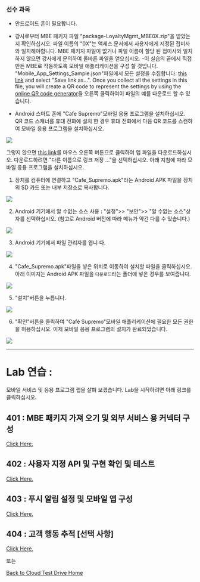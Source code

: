### 선수 과목 ###

- 안드로이드 폰이 필요합니다. 
- 강사로부터 MBE 패키지 파일 &quot;package-LoyaltyMgmt_MBE0X.zip&quot;을 받았는지 확인하십시오. 파일 이름의 &quot;0X&quot;는 액세스 문서에서 사용자에게 지정된 접미사와 일치해야합니다. MBE 패키지 파일이 없거나 파일 이름이 할당 된 접미사와 일치하지 않으면 강사에게 문의하여 올바른 파일을 얻으십시오. 
-이 실습의 끝에서 직접 만든 MBE로 작동하도록 모바일 애플리케이션을 구성 할 것입니다. &quot;Mobile_App_Settings_Sample.json&quot;파일에서 모든 설정을 수집합니다. [this link](../common/assets/mobile/Mobile_App_Settings_Sample.json) and select "Save link as...". Once you collect all the settings in this file, you will create a QR code to represent the settings by using the [online QR code generator](http://www.qr-code-generator.com/)을 오른쪽 클릭하여이 파일의 예를 다운로드 할 수 있습니다. 

- Android 스마트 폰에 &quot;Cafe Supremo&quot;모바일 응용 프로그램을 설치하십시오. QR 코드 스캐너를 휴대 전화에 설치 한 경우 휴대 전화에서 다음 QR 코드를 스캔하여 모바일 응용 프로그램을 설치하십시오. 

![](../common/images/mobile/400-Install_App_QRcode.png) 

그렇지 않으면 [this link](../common/assets/mobile/Cafe_Supremo.apk?raw=true)를 마우스 오른쪽 버튼으로 클릭하여 앱 파일을 다운로드하십시오. 다운로드하려면 &quot;다른 이름으로 링크 저장 ...&quot;을 선택하십시오. 아래 지침에 따라 모바일 응용 프로그램을 설치하십시오. 

1. 장치를 컴퓨터에 연결하고 &quot;Cafe_Supremo.apk&quot;라는 Android APK 파일을 장치의 SD 카드 또는 내부 저장소로 복사합니다. 

![](../common/images/mobile/401-Install_App_1.png) 

2. Android 기기에서 알 수없는 소스 사용 : &quot;설정&quot;>> &quot;보안&quot;>> &quot;알 수없는 소스&quot;상자를 선택하십시오. (참고로 Android 버전에 따라 메뉴가 약간 다를 수 있습니다.) 

![](../common/images/mobile/401-Install_App_2.png) 

3. Android 기기에서 파일 관리자를 엽니 다. 

![](../common/images/mobile/401-Install_App_3.png) 

4. &quot;Cafe_Supremo.apk&quot;파일을 넣은 위치로 이동하여 설치할 파일을 클릭하십시오. 아래 이미지는 Android APK 파일을 `다운로드`라는 폴더에 넣은 경우를 보여줍니다. 

![](../common/images/mobile/401-Install_App_4.png) 

5. &quot;설치&quot;버튼을 누릅니다. 

![](../common/images/mobile/401-Install_App_5.png) 

6. &quot;확인&quot;버튼을 클릭하여 &quot;Café Supremo&quot;모바일 애플리케이션에 필요한 모든 권한을 허용하십시오. 이제 모바일 응용 프로그램의 설치가 완료되었습니다. 

![](../common/images/mobile/401-Install_App_6.png) 


---
# Lab 연습 : #
모바일 서비스 및 응용 프로그램 랩을 살펴 보겠습니다. Lab을 시작하려면 아래 링크를 클릭하십시오. 

## 401 : MBE 패키지 가져 오기 및 외부 서비스 용 커넥터 구성


[Click Here.](401-MobileLab.md) 

## 402 : 사용자 지정 API 및 구현 확인 및 테스트 ## 


[Click Here.](402-MobileLab.md) 

## 403 : 푸시 알림 설정 및 모바일 앱 구성 ## 


[Click Here.](403-MobileLab.md) 

## 404 : 고객 행동 추적 [선택 사항] ## 


[Click Here.](404-MobileLab.md) 

또는 

[Back to Cloud Test Drive Home](../README.md) 

